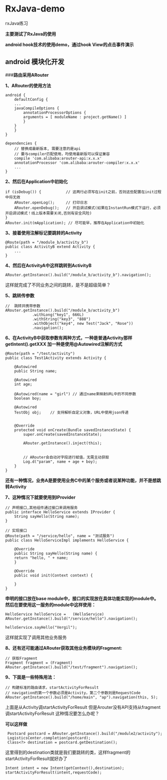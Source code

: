 # RxJava-demo
rxJava练习

**主要测试了RxJava的使用**

**android hook技术的使用demo，通过hook View的点击事件演示**

## android 模块化开发

###**路由采用ARouter**

**1、ARouter的使用方法**

```
android {
    defaultConfig {
    ...
    javaCompileOptions {
        annotationProcessorOptions {
        arguments = [ moduleName : project.getName() ]
        }
    }
    }
}

dependencies {
    // 替换成最新版本, 需要注意的是api
    // 要与compiler匹配使用，均使用最新版可以保证兼容
    compile 'com.alibaba:arouter-api:x.x.x'
    annotationProcessor 'com.alibaba:arouter-compiler:x.x.x'
    ...
}
```

**2、然后在Application中初始化**

```
if (isDebug()) {           // 这两行必须写在init之前，否则这些配置在init过程中将无效
    ARouter.openLog();     // 打印日志
    ARouter.openDebug();   // 开启调试模式(如果在InstantRun模式下运行，必须开启调试模式！线上版本需要关闭,否则有安全风险)
}
ARouter.init(mApplication); // 尽可能早，推荐在Application中初始化
```

**3、接着使用注解标记要跳转的Activity**

```
@Route(path = "/module_b/activity_b")
public class ActivityB extend Activity {
    ...
}
```

**4、然后在ActivityA中这样跳转到ActivityB**

```
ARouter.getInstance().build("/module_b/activity_b").navigation();
```
这样就完成了不同业务之间的跳转，是不是超级简单？

**5、跳转传参数**

```
//  跳转并携带参数
ARouter.getInstance().build("/module_b/activity_b")
            .withLong("key1", 666L)
            .withString("key3", "888")
            .withObject("key4", new Test("Jack", "Rose"))
            .navigation();
```

**6、在ActivityB中获取参数有两种方式，一种是普通Activity那样getIntent().getXXX
    加一种是使用@Autowired注解的方式**
    
```
@Route(path = "/test/activity")
public class Test1Activity extends Activity {

    @Autowired
    public String name;
    
    @Autowired
    int age;
    
    @Autowired(name = "girl") // 通过name来映射URL中的不同参数
    boolean boy;
    
    @Autowired
    TestObj obj;    // 支持解析自定义对象，URL中使用json传递
    

    @Override
    protected void onCreate(Bundle savedInstanceState) {
        super.onCreate(savedInstanceState);
        
        ARouter.getInstance().inject(this);
    

        // ARouter会自动对字段进行赋值，无需主动获取
        Log.d("param", name + age + boy);
    }
}
```    

**还有一种情况，业务A是要使用业务C中的某个服务或者说某种功能，并不是想跳转Activity**

**7、这种情况下就要使用到IProvider**

```
// 声明接口,其他组件通过接口来调用服务
public interface HelloService extends IProvider {
    String sayHello(String name);
}

// 实现接口
@Route(path = "/service/hello", name = "测试服务")
public class HelloServiceImpl implements HelloService {

    @Override
    public String sayHello(String name) {
    return "hello, " + name;
    }

    @Override
    public void init(Context context) {

    }
}
```

**申明的接口放在base module中，接口的实现放在具体功能实现的module中。
  然后在要使用这一服务的module中这样使用：**

```
HelloService helloService =   (HelloService) ARouter.getInstance().build("/service/hello").navigation();

helloService.sayHello("Vergil");
```

这样就实现了调用其他业务服务

**8、还有还可能通过ARouter获取其他业务模块的Fragment:**

```
// 获取Fragment
Fragment fragment = (Fragment) ARouter.getInstance().build("/test/fragment").navigation();
```

**9、下面是一些特殊用法：**

```
// 构建标准的路由请求，startActivityForResult
// navigation的第一个参数必须是Activity，第二个参数则是RequestCode
ARouter.getInstance().build("/home/main", "ap").navigation(this, 5);
```
上面是从Activity调startActivityForResult 但是Arouter没有API支持从fragment调startActivityForResult
这种情况要怎么办呢？


**可以这样做**

```
 Postcard postcard = ARouter.getInstance().build("/module2/activity");
 LogisticsCenter.completion(postcard);
 Class<?> destination = postcard.getDestination();
```

这里得到的destination类就是我们要跳转的类，这样fragment的startActivityForResult就好办了

```
Intent intent = new Intent(getContext(),destination);
startActivityForResult(intent,requestCode);
```